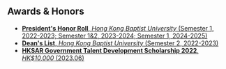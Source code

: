 ## Awards & Honors

<ul style="margin:0 10px 0;">
  <li><a href="https://ar.hkbu.edu.hk/student-services/academic-results/academic-honours" target="_blank" rel="noopener noreferrer"><autocolor><strong>President's Honor Roll</strong>, <em>Hong Kong Baptist University</em> (Semester 1, 2022-2023; Semester 1&2, 2023-2024; Semester 1, 2024-2025)</autocolor></a></li>
  <li><a href="https://ar.hkbu.edu.hk/student-services/academic-results/academic-honours" target="_blank" rel="noopener noreferrer"><autocolor><strong>Dean's List</strong>, <em>Hong Kong Baptist University</em> (Semester 2, 2022-2023)</autocolor></a></li>
  <li><a href="https://www.edb.gov.hk/en/edu-system/postsecondary/local-higher-edu/publicly-funded-programmes/scholarship.html" target="_blank" rel="noopener noreferrer"><autocolor><strong>HKSAR Government Talent Development Scholarship 2022</strong>, <em>HK$10,000</em> (2023.06)</autocolor></a></li>
  
</ul>
